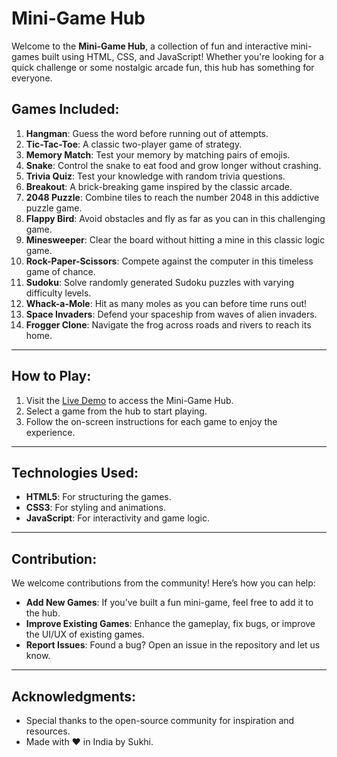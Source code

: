 # Mini-Game Hub

Welcome to the **Mini-Game Hub**, a collection of fun and interactive mini-games built using HTML, CSS, and JavaScript! Whether you're looking for a quick challenge or some nostalgic arcade fun, this hub has something for everyone.

## Games Included:

1. **Hangman**: Guess the word before running out of attempts.
2. **Tic-Tac-Toe**: A classic two-player game of strategy.
3. **Memory Match**: Test your memory by matching pairs of emojis.
4. **Snake**: Control the snake to eat food and grow longer without crashing.
5. **Trivia Quiz**: Test your knowledge with random trivia questions.
6. **Breakout**: A brick-breaking game inspired by the classic arcade.
7. **2048 Puzzle**: Combine tiles to reach the number 2048 in this addictive puzzle game.
8. **Flappy Bird**: Avoid obstacles and fly as far as you can in this challenging game.
9. **Minesweeper**: Clear the board without hitting a mine in this classic logic game.
10. **Rock-Paper-Scissors**: Compete against the computer in this timeless game of chance.
11. **Sudoku**: Solve randomly generated Sudoku puzzles with varying difficulty levels.
12. **Whack-a-Mole**: Hit as many moles as you can before time runs out!
13. **Space Invaders**: Defend your spaceship from waves of alien invaders.
14. **Frogger Clone**: Navigate the frog across roads and rivers to reach its home.

---

## How to Play:

1. Visit the [Live Demo](https://spsokhi.github.io/mini-games/) to access the Mini-Game Hub.
2. Select a game from the hub to start playing.
3. Follow the on-screen instructions for each game to enjoy the experience.

---

## Technologies Used:

- **HTML5**: For structuring the games.
- **CSS3**: For styling and animations.
- **JavaScript**: For interactivity and game logic.

---

## Contribution:

We welcome contributions from the community! Here’s how you can help:

- **Add New Games**: If you’ve built a fun mini-game, feel free to add it to the hub.
- **Improve Existing Games**: Enhance the gameplay, fix bugs, or improve the UI/UX of existing games.
- **Report Issues**: Found a bug? Open an issue in the repository and let us know.


---

## Acknowledgments:

- Special thanks to the open-source community for inspiration and resources.
- Made with ❤️ in India by Sukhi.
